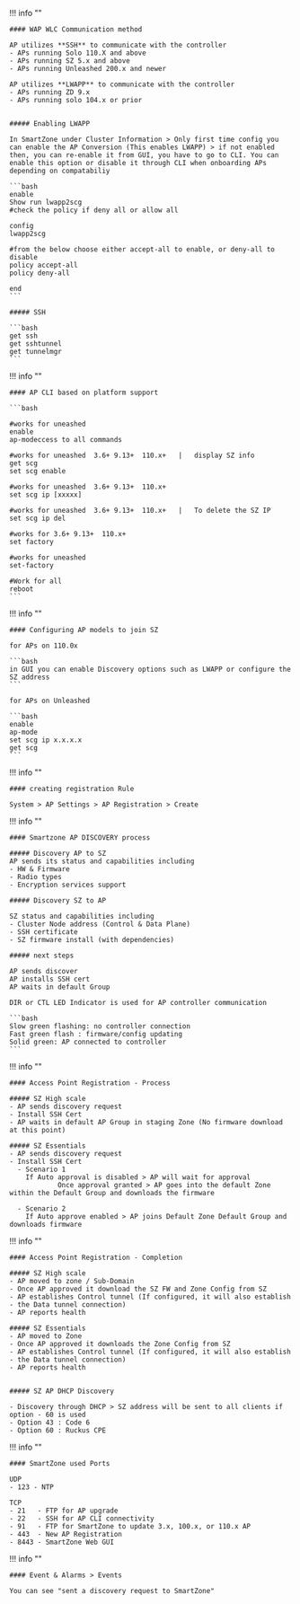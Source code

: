 !!! info ""

    #### WAP WLC Communication method

    AP utilizes **SSH** to communicate with the controller
    - APs running Solo 110.X and above
    - APs running SZ 5.x and above
    - APs running Unleashed 200.x and newer
        
    AP utilizes **LWAPP** to communicate with the controller
    - APs running ZD 9.x
    - APs running solo 104.x or prior


    ##### Enabling LWAPP

    In SmartZone under Cluster Information > Only first time config you can enable the AP Conversion (This enables LWAPP) > if not enabled then, you can re-enable it from GUI, you have to go to CLI. You can enable this option or disable it through CLI when onboarding APs depending on compatabiliy

    ```bash
    enable
    Show run lwapp2scg
    #check the policy if deny all or allow all

    config
    lwapp2scg
    
    #from the below choose either accept-all to enable, or deny-all to disable
    policy accept-all
    policy deny-all
    
    end
    ```

    ##### SSH

    ```bash
    get ssh
    get sshtunnel
    get tunnelmgr
    ```

!!! info ""

    #### AP CLI based on platform support

    ```bash

    #works for uneashed
    enable
    ap-modeccess to all commands

    #works for uneashed  3.6+ 9.13+  110.x+   |   display SZ info
    get scg
    set scg enable

    #works for uneashed  3.6+ 9.13+  110.x+
    set scg ip [xxxxx]

    #works for uneashed  3.6+ 9.13+  110.x+   |   To delete the SZ IP
    set scg ip del

    #works for 3.6+ 9.13+  110.x+
    set factory

    #works for uneashed
    set-factory

    #Work for all
    reboot
    ```

!!! info ""

    #### Configuring AP models to join SZ

	for APs on 110.0x
    
    ```bash
    in GUI you can enable Discovery options such as LWAPP or configure the SZ address
    ```

	for APs on Unleashed
	
    ```bash
    enable
	ap-mode
	set scg ip x.x.x.x
	get scg
    ```

!!! info ""

    #### creating registration Rule

    System > AP Settings > AP Registration > Create


!!! info ""

    #### Smartzone AP DISCOVERY process

	##### Discovery AP to SZ
	AP sends its status and capabilities including
	- HW & Firmware
	- Radio types
	- Encryption services support
			
	##### Discovery SZ to AP

	SZ status and capabilities including
	- Cluster Node address (Control & Data Plane)
	- SSH certificate
	- SZ firmware install (with dependencies)
		
    ##### next steps

    AP sends discover
    AP installs SSH cert
    AP waits in default Group

    DIR or CTL LED Indicator is used for AP controller communication
    
    ```bash
    Slow green flashing: no controller connection
    Fast green flash : firmware/config updating
    Solid green: AP connected to controller
    ```

!!! info ""

    #### Access Point Registration - Process

    ##### SZ High scale
    - AP sends discovery request
    - Install SSH Cert
    - AP waits in default AP Group in staging Zone (No firmware download at this point)

    ##### SZ Essentials
    - AP sends discovery request
    - Install SSH Cert
      - Scenario 1
        If Auto approval is disabled > AP will wait for approval
                Once approval granted > AP goes into the default Zone within the Default Group and downloads the firmware

      - Scenario 2
        If Auto approve enabled > AP joins Default Zone Default Group and downloads firmware


!!! info ""

    #### Access Point Registration - Completion

    ##### SZ High scale
    - AP moved to zone / Sub-Domain
    - Once AP approved it download the SZ FW and Zone Config from SZ
    - AP establishes Control tunnel (If configured, it will also establish - the Data tunnel connection)
    - AP reports health

    ##### SZ Essentials
    - AP moved to Zone
    - Once AP approved it downloads the Zone Config from SZ
    - AP establishes Control tunnel (If configured, it will also establish - the Data tunnel connection)
    - AP reports health
	

    ##### SZ AP DHCP Discovery

    - Discovery through DHCP > SZ address will be sent to all clients if option - 60 is used
    - Option 43 : Code 6
    - Option 60 : Ruckus CPE


!!! info ""

    #### SmartZone used Ports

    UDP
    - 123 - NTP
        
    TCP
    - 21   - FTP for AP upgrade
    - 22   - SSH for AP CLI connectivity
    - 91   - FTP for SmartZone to update 3.x, 100.x, or 110.x AP
    - 443  - New AP Registration
    - 8443 - SmartZone Web GUI

!!! info ""

    #### Event & Alarms > Events

    You can see "sent a discovery request to SmartZone"
